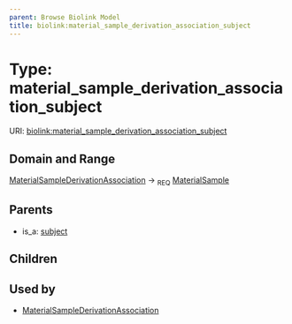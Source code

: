 ```yaml
---
parent: Browse Biolink Model
title: biolink:material_sample_derivation_association_subject
---
```


# Type: material_sample_derivation_association_subject




URI: [biolink:material_sample_derivation_association_subject](https://w3id.org/biolink/vocab/material_sample_derivation_association_subject)

## Domain and Range

[MaterialSampleDerivationAssociation](MaterialSampleDerivationAssociation.md) ->  <sub>REQ</sub> [MaterialSample](MaterialSample.md)

## Parents

 *  is_a: [subject](subject.md)

## Children


## Used by

 * [MaterialSampleDerivationAssociation](MaterialSampleDerivationAssociation.md)
